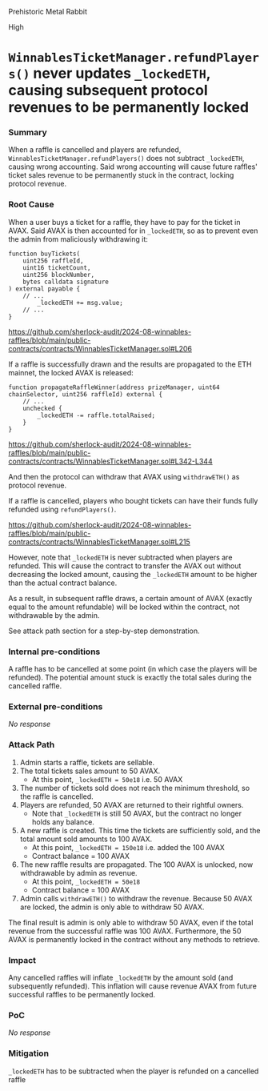Prehistoric Metal Rabbit

High

# `WinnablesTicketManager.refundPlayers()` never updates `_lockedETH`, causing subsequent protocol revenues to be permanently locked

### Summary

When a raffle is cancelled and players are refunded, `WinnablesTicketManager.refundPlayers()` does not subtract `_lockedETH`, causing wrong accounting. Said wrong accounting will cause future raffles' ticket sales revenue to be permanently stuck in the contract, locking protocol revenue.

### Root Cause

When a user buys a ticket for a raffle, they have to pay for the ticket in AVAX. Said AVAX is then accounted for in `_lockedETH`, so as to prevent even the admin from maliciously withdrawing it:

```solidity
function buyTickets(
    uint256 raffleId,
    uint16 ticketCount,
    uint256 blockNumber,
    bytes calldata signature
) external payable {
    // ...
        _lockedETH += msg.value;
    // ...
}
```

https://github.com/sherlock-audit/2024-08-winnables-raffles/blob/main/public-contracts/contracts/WinnablesTicketManager.sol#L206

If a raffle is successfully drawn and the results are propagated to the ETH mainnet, the locked AVAX is released:

```solidity
function propagateRaffleWinner(address prizeManager, uint64 chainSelector, uint256 raffleId) external {
    // ... 
    unchecked {
        _lockedETH -= raffle.totalRaised;
    }
}
```

https://github.com/sherlock-audit/2024-08-winnables-raffles/blob/main/public-contracts/contracts/WinnablesTicketManager.sol#L342-L344

And then the protocol can withdraw that AVAX using `withdrawETH()` as protocol revenue.

If a raffle is cancelled, players who bought tickets can have their funds fully refunded using `refundPlayers()`.

https://github.com/sherlock-audit/2024-08-winnables-raffles/blob/main/public-contracts/contracts/WinnablesTicketManager.sol#L215

However, note that `_lockedETH` is never subtracted when players are refunded. This will cause the contract to transfer the AVAX out without decreasing the locked amount, causing the `_lockedETH` amount to be higher than the actual contract balance. 

As a result, in subsequent raffle draws, a certain amount of AVAX (exactly equal to the amount refundable) will be locked within the contract, not withdrawable by the admin.

See attack path section for a step-by-step demonstration.


### Internal pre-conditions

A raffle has to be cancelled at some point (in which case the players will be refunded). The potential amount stuck is exactly the total sales during the cancelled raffle.

### External pre-conditions

_No response_

### Attack Path

1. Admin starts a raffle, tickets are sellable. 
2. The total tickets sales amount to 50 AVAX.
    - At this point, `_lockedETH = 50e18` i.e. 50 AVAX
3. The number of tickets sold does not reach the minimum threshold, so the raffle is cancelled.
4. Players are refunded, 50 AVAX are returned to their rightful owners.
    - Note that `_lockedETH` is still 50 AVAX, but the contract no longer holds any balance.
5. A new raffle is created. This time the tickets are sufficiently sold, and the total amount sold amounts to 100 AVAX.
    - At this point, `_lockedETH = 150e18` i.e. added the 100 AVAX
    - Contract balance = 100 AVAX
6. The new raffle results are propagated. The 100 AVAX is unlocked, now withdrawable by admin as revenue.
    - At this point, `_lockedETH = 50e18`
    - Contract balance = 100 AVAX
7. Admin calls `withdrawETH()` to withdraw the revenue. Because 50 AVAX are locked, the admin is only able to withdraw 50 AVAX.

The final result is admin is only able to withdraw 50 AVAX, even if the total revenue from the successful raffle was 100 AVAX. Furthermore, the 50 AVAX is permanently locked in the contract without any methods to retrieve.



### Impact

Any cancelled raffles will inflate `_lockedETH` by the amount sold (and subsequently refunded). This inflation will cause revenue AVAX from future successful raffles to be permanently locked.

### PoC

_No response_

### Mitigation

`_lockedETH` has to be subtracted when the player is refunded on a cancelled raffle
